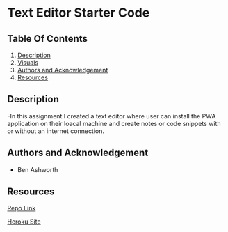 # Text Editor Starter Code

## Table Of Contents
1. [Description](#description)
2. [Visuals](#visuals)
3. [Authors and Acknowledgement](#authors-and-acknowledgement)
4. [Resources](#resources)

## Description 
-In this assignment I created a text editor where user can install the PWA application on their loacal machine and create notes or code snippets with or without an internet connection.



## Authors and Acknowledgement
- Ben Ashworth

## Resources
[Repo Link](https://github.com/bashworthj/Text-Editor2) 

[Heroku Site](https://polar-mountain-58242.herokuapp.com/)

 